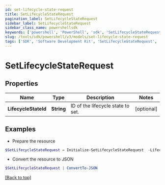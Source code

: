 ```yaml
---
id: set-lifecycle-state-request
title: SetLifecycleStateRequest
pagination_label: SetLifecycleStateRequest
sidebar_label: SetLifecycleStateRequest
sidebar_class_name: powershellsdk
keywords: ['powershell', 'PowerShell', 'sdk', 'SetLifecycleStateRequest', 'SetLifecycleStateRequest'] 
slug: /tools/sdk/powershell/v3/models/set-lifecycle-state-request
tags: ['SDK', 'Software Development Kit', 'SetLifecycleStateRequest', 'SetLifecycleStateRequest']
---
```



# SetLifecycleStateRequest

## Properties

Name | Type | Description | Notes
------------ | ------------- | ------------- | -------------
**LifecycleStateId** | **String** | ID of the lifecycle state to set. | [optional] 

## Examples

- Prepare the resource
```powershell
$SetLifecycleStateRequest = Initialize-SetLifecycleStateRequest  -LifecycleStateId 2c9180877a86e408017a8c19fefe046c
```

- Convert the resource to JSON
```powershell
$SetLifecycleStateRequest | ConvertTo-JSON
```


[[Back to top]](#) 

